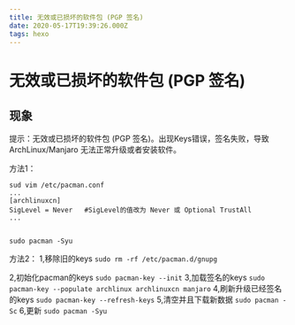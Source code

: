```yaml
---
title: 无效或已损坏的软件包 (PGP 签名)
date: 2020-05-17T19:39:26.000Z
tags: hexo
---
```


# 无效或已损坏的软件包 (PGP 签名)
## 现象
提示：无效或已损坏的软件包 (PGP 签名)。出现Keys错误，签名失败，导致 ArchLinux/Manjaro 无法正常升级或者安装软件。

方法1：
```
sud vim /etc/pacman.conf
...
[archlinuxcn]
SigLevel = Never   #SigLevel的值改为 Never 或 Optional TrustAll
...


sudo pacman -Syu
```

方法2：
1,移除旧的keys
`sudo rm -rf /etc/pacman.d/gnupg`
<!-- more -->
2,初始化pacman的keys
`sudo pacman-key --init`
3,加载签名的keys
`sudo pacman-key --populate archlinux archlinuxcn manjaro`
4,刷新升级已经签名的keys
`sudo pacman-key --refresh-keys`
5,清空并且下载新数据
`sudo pacman -Sc`
6,更新
`sudo pacman -Syu`

